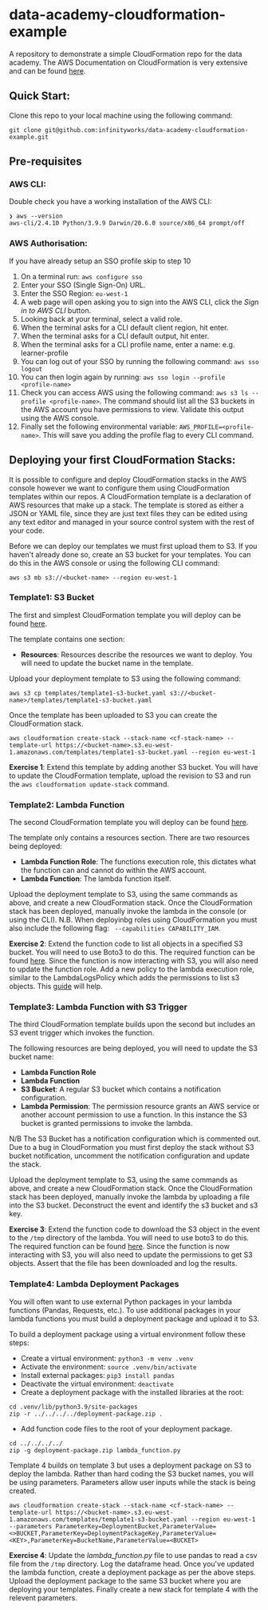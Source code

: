 # data-academy-cloudformation-example

A repository to demonstrate a simple CloudFormation repo for the data academy. The AWS Documentation on CloudFormation is very extensive and can be found [here](https://docs.aws.amazon.com/AWSCloudFormation/latest/UserGuide/Welcome.html).
## Quick Start:

Clone this repo to your local machine using the following command:

```
git clone git@github.com:infinityworks/data-academy-cloudformation-example.git
```
## Pre-requisites

### AWS CLI:
Double check you have a working installation of the AWS CLI:
```
❯ aws --version
aws-cli/2.4.10 Python/3.9.9 Darwin/20.6.0 source/x86_64 prompt/off
```
### AWS Authorisation:
If you have already setup an SSO profile skip to step 10
1. On a terminal run: `aws configure sso`
2. Enter your SSO (Single Sign-On) URL.
3. Enter the SSO Region: `eu-west-1`
4. A web page will open asking you to sign into the AWS CLI, click the *Sign in to AWS CLI* button.
5. Looking back at your terminal, select a valid role.
6. When the terminal asks for a CLI default client region, hit enter.
7. When the terminal asks for a CLI default output, hit enter.
8. When the terminal asks for a CLI profile name, enter a name: e.g. learner-profile
9. You can log out of your SSO by running the following command: `aws sso logout`
10. You can then login again by running: `aws sso login --profile <profile-name>`
11. Check you can access AWS using the following command: `aws s3 ls --profile <profile-name>`. The command should list all the S3 buckets in the AWS account you have permissions to view. Validate this output using the AWS console.
12. Finally set the following environmental variable: `AWS_PROFILE=<profile-name>`. This will save you adding the profile flag to every CLI command.

## Deploying your first CloudFormation Stacks:

It is possible to configure and deploy CloudFormation stacks in the AWS console however we want to configure them using CloudFormation templates within our repos. A CloudFormation template is a declaration of AWS resources that make up a stack. The template is stored as either a JSON or YAML file, since they are just text files they can be edited using any text editor and managed in your source control system with the rest of your code.

Before we can deploy our templates we must first upload them to S3. If you haven't already done so, create an S3 bucket for your templates. You can do this in the AWS console or using the following CLI command:
```
aws s3 mb s3://<bucket-name> --region eu-west-1
```

### Template1: S3 Bucket

The first and simplest CloudFormation template you will deploy can be found [here](templates/template1-s3-bucket.yaml).

The template contains one section:
* **Resources**: Resources describe the resources we want to deploy. You will need to update the bucket name in the template.

Upload your deployment template to S3 using the following command:
```
aws s3 cp templates/template1-s3-bucket.yaml s3://<bucket-name>/templates/template1-s3-bucket.yaml
```
Once the template has been uploaded to S3 you can create the CloudFormation stack.
```
aws cloudformation create-stack --stack-name <cf-stack-name> --template-url https://<bucket-name>.s3.eu-west-1.amazonaws.com/templates/template1-s3-bucket.yaml --region eu-west-1
```

**Exercise 1**: Extend this template by adding another S3 bucket. You will have to update the CloudFormation template, upload the revision to S3 and run the `aws cloudformation update-stack` command.

### Template2: Lambda Function

The second CloudFormation template you will deploy can be found [here](templates/template2-lambda.yaml).

The template only contains a resources section. There are two resources being deployed:
* **Lambda Function Role**: The functions execution role, this dictates what the function can and cannot do within the AWS account.
* **Lambda Function**: The lambda function itself.

Upload the deployment template to S3, using the same commands as above, and create a new CloudFormation stack. Once the CloudFormation stack has been deployed, manually invoke the lambda in the console (or using the CLI). N.B. When deployinbg roles using CloudFormation you must also include the following flag: ` --capabilities CAPABILITY_IAM`.

**Exercise 2**: Extend the function code to list all objects in a specified S3 bucket. You will need to use Boto3 to do this. The required function can be found [here](https://boto3.amazonaws.com/v1/documentation/api/latest/reference/services/s3.html#S3.Client.list_objects). Since the function is now interacting with S3, you will also need to update the function role. Add a new policy to the lambda execution role, similar to the LambdaLogsPolicy which adds the permissions to list s3 objects. This [guide](https://aws.amazon.com/premiumsupport/knowledge-center/lambda-execution-role-s3-bucket/) will help.

### Template3: Lambda Function with S3 Trigger

The third CloudFormation template builds upon the second but includes an S3 event trigger which invokes the function.

The following resources are being deployed, you will need to update the S3 bucket name:
* **Lambda Function Role**
* **Lambda Function**
* **S3 Bucket**: A regular S3 bucket which contains a notification configuration.
* **Lambda Permission**: The permission resource grants an AWS service or another account permission to use a function. In this instance the S3 bucket is granted permissions to invoke the lambda.

N/B The S3 Bucket has a notification configuration which is commented out. Due to a bug in CloudFormation you must first deploy the stack without S3 bucket notification, uncomment the notification configuration and update the stack.

Upload the deployment template to S3, using the same commands as above, and create a new CloudFormation stack. Once the CloudFormation stack has been deployed, manually invoke the lambda by uploading a file into the S3 bucket. Deconstruct the event and identify the s3 bucket and s3 key.

**Exercise 3**: Extend the function code to download the S3 object in the event to the `/tmp` directory of the lambda. You will need to use boto3 to do this. The required function can be found [here](https://boto3.amazonaws.com/v1/documentation/api/latest/reference/services/s3.html#S3.Client.download_file). Since the function is now interacting with S3, you will also need to update the permissions to get S3 objects. Assert that the file has been downloaded and log the results.



### Template4: Lambda Deployment Packages

You will often want to use external Python packages in your lambda functions (Pandas, Requests, etc.). To use additional packages in your lambda functions you must build a deployment package and upload it to S3.

To build a deployment package using a virtual environment follow these steps:
* Create a virtual environment: `python3 -m venv .venv`
* Activate the environment: `source .venv/bin/activate`
* Install external packages: `pip3 install pandas`
* Deactivate the virtual environment: `deactivate`
* Create a deployment package with the installed libraries at the root:
```
cd .venv/lib/python3.9/site-packages
zip -r ../../../../deployment-package.zip .
```
* Add function code files to the root of your deployment package.
```
cd ../../../../
zip -g deployment-package.zip lambda_function.py
```

Template 4 builds on template 3 but uses a deployment package on S3 to deploy the lambda. Rather than hard coding the S3 bucket names, you will be using parameters. Parameters allow user inputs while the stack is being created.

```
aws cloudformation create-stack --stack-name <cf-stack-name> --template-url https://<bucket-name>.s3.eu-west-1.amazonaws.com/templates/template1-s3-bucket.yaml --region eu-west-1 --parameters ParameterKey=DeploymentBucket,ParameterValue=<>BUCKET,ParameterKey=DeploymentPackageKey,ParameterValue=<KEY>,ParameterKey=BucketName,ParameterValue=<BUCKET>
```

**Exercise 4**: Update the *lambda_function.py* file to use pandas to read a csv file from the `/tmp` directory. Log the dataframe head. Once you've updated the lambda function, create a deployment package as per the above steps. Upload the deployment package to the same S3 bucket where you are deploying your templates. Finally create a new stack for template 4 with the relevent parameters.




















